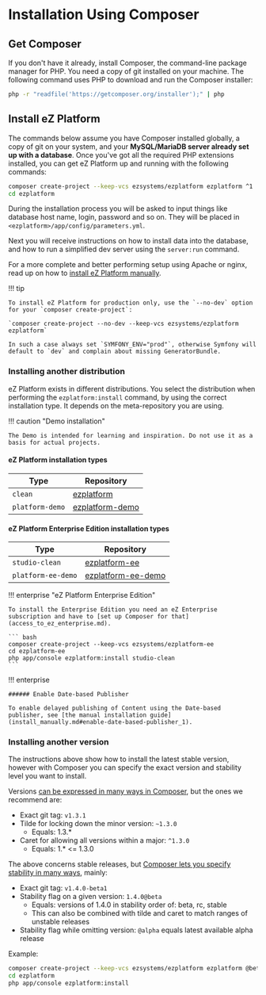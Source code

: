 # Installation Using Composer

## Get Composer

If you don't have it already, install Composer, the command-line package manager for PHP. You need a copy of git installed on your machine. The following command uses PHP to download and run the Composer installer:

``` bash
php -r "readfile('https://getcomposer.org/installer');" | php
```

## Install eZ Platform

The commands below assume you have Composer installed globally, a copy of git on your system, and your **MySQL/MariaDB server already set up with a database**. Once you've got all the required PHP extensions installed, you can get eZ Platform up and running with the following commands:

``` bash
composer create-project --keep-vcs ezsystems/ezplatform ezplatform ^1
cd ezplatform
```

During the installation process you will be asked to input things like database host name, login, password and so on.
They will be placed in `<ezplatform>/app/config/parameters.yml`.

Next you will receive instructions on how to install data into the database, and how to run a simplified dev server using the `server:run` command.

For a more complete and better performing setup using Apache or nginx, read up on how to [install eZ Platform manually](install_manually.md).

!!! tip

    To install eZ Platform for production only, use the `--no-dev` option for your `composer create-project`:

    `composer create-project --no-dev --keep-vcs ezsystems/ezplatform ezplatform`

    In such a case always set `SYMFONY_ENV="prod"`, otherwise Symfony will default to `dev` and complain about missing GeneratorBundle.

### Installing another distribution

eZ Platform exists in different distributions.
You select the distribution when performing the `ezplatform:install` command, by using the correct installation type.
It depends on the meta-repository you are using.

!!! caution "Demo installation"

    The Demo is intended for learning and inspiration. Do not use it as a basis for actual projects.

#### eZ Platform installation types

| Type | Repository |
|------|----------------|
| `clean` | [ezplatform](https://github.com/ezsystems/ezplatform) |
| `platform-demo` | [ezplatform-demo](https://github.com/ezsystems/ezplatform-demo) |

#### eZ Platform Enterprise Edition installation types

| Type | Repository |
|------|----------------|
| `studio-clean` | [ezplatform-ee](https://github.com/ezsystems/ezplatform-ee) |
| `platform-ee-demo`  | [ezplatform-ee-demo](https://github.com/ezsystems/ezplatform-ee-demo) |

!!! enterprise "eZ Platform Enterprise Edition"

    To install the Enterprise Edition you need an eZ Enterprise subscription and have to [set up Composer for that](access_to_ez_enterprise.md).

    ``` bash
    composer create-project --keep-vcs ezsystems/ezplatform-ee
    cd ezplatform-ee
    php app/console ezplatform:install studio-clean
    ```

!!! enterprise

    ###### Enable Date-based Publisher

    To enable delayed publishing of Content using the Date-based publisher, see [the manual installation guide](install_manually.md#enable-date-based-publisher_1).

### Installing another version

The instructions above show how to install the latest stable version, however with Composer you can specify the exact version and stability level you want to install.

Versions [can be expressed in many ways in Composer](https://getcomposer.org/doc/articles/versions.md), but the ones we recommend are:

-   Exact git tag: `v1.3.1`
-   Tilde for locking down the minor version: `~1.3.0`
    -   Equals: 1.3.\* 
-   Caret for allowing all versions within a major: `^1.3.0`
    -   Equals: 1.\* &lt;= 1.3.0

The above concerns stable releases, but [Composer lets you specify stability in many ways](https://getcomposer.org/doc/articles/versions.md#stability), mainly:

-   Exact git tag: `v1.4.0-beta1`
-   Stability flag on a given version: `1.4.0@beta`
    -   Equals: versions of 1.4.0 in stability order of: beta, rc, stable
    -   This can also be combined with tilde and caret to match ranges of unstable releases
-   Stability flag while omitting version: `@alpha` equals latest available alpha release

Example:

``` bash
composer create-project --keep-vcs ezsystems/ezplatform ezplatform @beta
cd ezplatform
php app/console ezplatform:install
```
